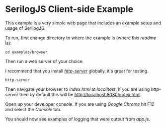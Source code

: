 # SerilogJS Client-side Example

This example is a very simple web page that includes an example setup and usage of SerilogJS.

To run, first change directory to where the example is (where this *readme* is): 

	cd examples/browser 

Then run a web server of your choice.

I recommend that you install [*http-server*](https://www.npmjs.com/package/http-server) globally, it's great for testing. 

	http-server

Then navigate your browser to *index.html* at *localhost*. If you are using *http-server* then by default this will be [http://localhost:8080/index.html](http://localhost:8080/index.html).

Open up your developer console. If you are using *Google Chrome* hit F12 and select the *Console* tab.

You should now see examples of logging that were output from *app.js*.